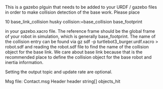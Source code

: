 This is a gazebo plguin that needs to be added to your URDF / gazebo files in order to make collision detection of the base work.
Please place
  <!-- found name via: gz sdf -p turtlebot3_burger.urdf.xacro > robot.sdf -->
  <gazebo reference="base_link">
    <sensor name='collision_sensor' type='contact'>
      <update_rate>10</update_rate>
      <contact>
        <collision>base_link_collision</collision>
      </contact>
      <plugin name="collision_sensor" filename="libgazebo_ros_collision.so">
        <ros>
          <namespace>husky</namespace>
          <remapping>collision:=base_collision</remapping>
        </ros>
        <frame_name>base_footprint</frame_name>
      </plugin>
    </sensor>
  </gazebo>

in your gazebo.xacro file. The reference frame should be the global frame of your robot in simulation, which is generally base_footprint. The name of the collision entry can be found via gz sdf -p turtlebot3_burger.urdf.xacro > robot.sdf and reading the robot.sdf file to find the name of the collision object for the base link. We care about base link because that is the recommended place to define the collision object for the base robot and inertia information.

Setting the output topic and update rate are optional.


Msg file: Contact.msg
Header header
string[] objects_hit